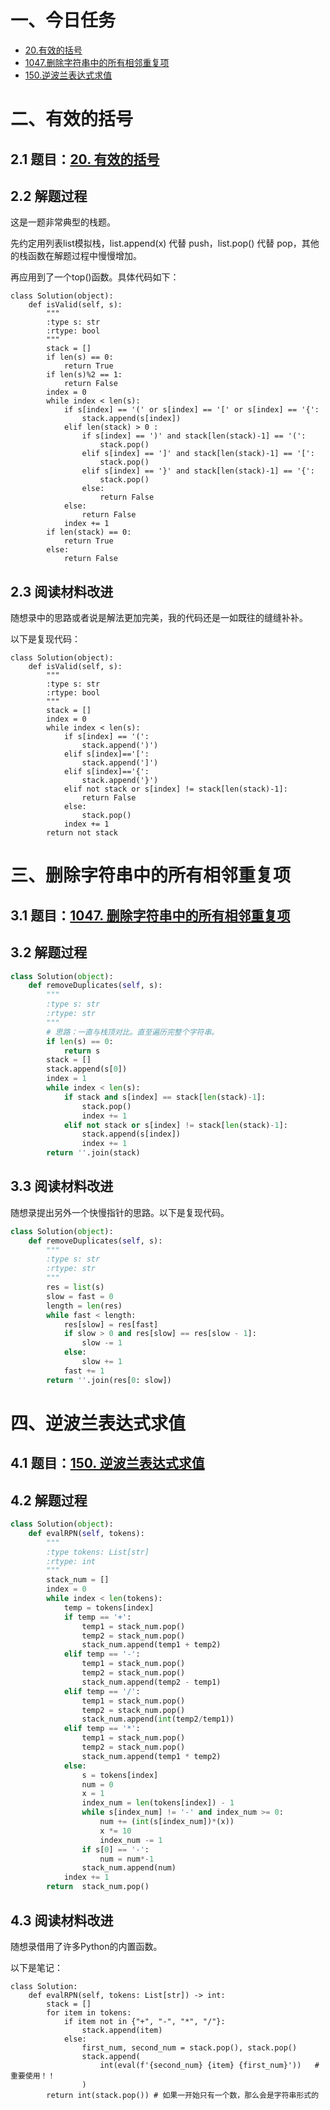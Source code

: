 # 一、今日任务

- [20.有效的括号](https://programmercarl.com/0020.%E6%9C%89%E6%95%88%E7%9A%84%E6%8B%AC%E5%8F%B7.html)
- [1047.删除字符串中的所有相邻重复项](https://programmercarl.com/1047.%E5%88%A0%E9%99%A4%E5%AD%97%E7%AC%A6%E4%B8%B2%E4%B8%AD%E7%9A%84%E6%89%80%E6%9C%89%E7%9B%B8%E9%82%BB%E9%87%8D%E5%A4%8D%E9%A1%B9.html)
- [150.逆波兰表达式求值](https://programmercarl.com/0150.%E9%80%86%E6%B3%A2%E5%85%B0%E8%A1%A8%E8%BE%BE%E5%BC%8F%E6%B1%82%E5%80%BC.html)

# 二、有效的括号

## 2.1 题目：[20. 有效的括号](https://leetcode.cn/problems/valid-parentheses/)

## 2.2 解题过程

这是一题非常典型的栈题。

先约定用列表list模拟栈，list.append(x) 代替 push，list.pop() 代替 pop，其他的栈函数在解题过程中慢慢增加。

再应用到了一个top()函数。具体代码如下：

```
class Solution(object):
    def isValid(self, s):
        """
        :type s: str
        :rtype: bool
        """
        stack = []
        if len(s) == 0:
            return True
        if len(s)%2 == 1:
            return False
        index = 0
        while index < len(s):
            if s[index] == '(' or s[index] == '[' or s[index] == '{':
                stack.append(s[index])
            elif len(stack) > 0 :
                if s[index] == ')' and stack[len(stack)-1] == '(':
                    stack.pop()
                elif s[index] == ']' and stack[len(stack)-1] == '[':
                    stack.pop()
                elif s[index] == '}' and stack[len(stack)-1] == '{':
                    stack.pop()
                else:
                    return False
            else:
                return False
            index += 1
        if len(stack) == 0:
            return True
        else:
            return False
```

## 2.3 阅读材料改进

随想录中的思路或者说是解法更加完美，我的代码还是一如既往的缝缝补补。

以下是复现代码：

```
class Solution(object):
    def isValid(self, s):
        """
        :type s: str
        :rtype: bool
        """
        stack = []
        index = 0
        while index < len(s):
            if s[index] == '(':
                stack.append(')')
            elif s[index]=='[':
                stack.append(']')
            elif s[index]=='{':
                stack.append('}')
            elif not stack or s[index] != stack[len(stack)-1]:
                return False
            else:
                stack.pop()
            index += 1
        return not stack
```

# 三、删除字符串中的所有相邻重复项

## 3.1 题目：[1047. 删除字符串中的所有相邻重复项](https://leetcode.cn/problems/remove-all-adjacent-duplicates-in-string/)

## 3.2 解题过程

```python
class Solution(object):
    def removeDuplicates(self, s):
        """
        :type s: str
        :rtype: str
        """
        # 思路：一直与栈顶对比。直至遍历完整个字符串。
        if len(s) == 0:
            return s
        stack = []
        stack.append(s[0])
        index = 1
        while index < len(s):
            if stack and s[index] == stack[len(stack)-1]:
                stack.pop()
                index += 1
            elif not stack or s[index] != stack[len(stack)-1]:
                stack.append(s[index])
                index += 1
        return ''.join(stack)
```

## 3.3 阅读材料改进

随想录提出另外一个快慢指针的思路。以下是复现代码。

```python
class Solution(object):
    def removeDuplicates(self, s):
        """
        :type s: str
        :rtype: str
        """
        res = list(s)
        slow = fast = 0
        length = len(res)
        while fast < length:
            res[slow] = res[fast]
            if slow > 0 and res[slow] == res[slow - 1]:
                slow -= 1
            else:
                slow += 1
            fast += 1
        return ''.join(res[0: slow])
```

# 四、逆波兰表达式求值

## 4.1 题目：[150. 逆波兰表达式求值](https://leetcode.cn/problems/evaluate-reverse-polish-notation/)

## 4.2 解题过程

```python
class Solution(object):
    def evalRPN(self, tokens):
        """
        :type tokens: List[str]
        :rtype: int
        """
        stack_num = []
        index = 0
        while index < len(tokens):
            temp = tokens[index]
            if temp == '+':
                temp1 = stack_num.pop()
                temp2 = stack_num.pop()
                stack_num.append(temp1 + temp2)
            elif temp == '-':
                temp1 = stack_num.pop()
                temp2 = stack_num.pop()
                stack_num.append(temp2 - temp1)
            elif temp == '/':
                temp1 = stack_num.pop()
                temp2 = stack_num.pop()
                stack_num.append(int(temp2/temp1))
            elif temp == '*':
                temp1 = stack_num.pop()
                temp2 = stack_num.pop()
                stack_num.append(temp1 * temp2)
            else:
                s = tokens[index]
                num = 0
                x = 1
                index_num = len(tokens[index]) - 1
                while s[index_num] != '-' and index_num >= 0:
                    num += (int(s[index_num])*(x))
                    x *= 10
                    index_num -= 1
                if s[0] == '-':
                    num = num*-1
                stack_num.append(num)
            index += 1
        return  stack_num.pop()

```

## 4.3 阅读材料改进

随想录借用了许多Python的内置函数。

以下是笔记：

```
class Solution:
    def evalRPN(self, tokens: List[str]) -> int:
        stack = []
        for item in tokens:
            if item not in {"+", "-", "*", "/"}:
                stack.append(item)
            else:
                first_num, second_num = stack.pop(), stack.pop()
                stack.append(
                    int(eval(f'{second_num} {item} {first_num}'))   # 重要使用！！
                )
        return int(stack.pop()) # 如果一开始只有一个数，那么会是字符串形式的
```













